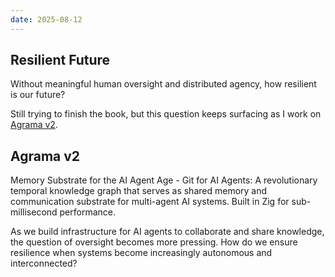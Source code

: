 ```yaml
---
date: 2025-08-12
---
```


## Resilient Future

Without meaningful human oversight and distributed agency, how resilient is our future?

Still trying to finish the book, but this question keeps surfacing as I work on [Agrama v2](https://github.com/nibzard/agrama-v2).

## Agrama v2

Memory Substrate for the AI Agent Age - Git for AI Agents: A revolutionary temporal knowledge graph that serves as shared memory and communication substrate for multi-agent AI systems. Built in Zig for sub-millisecond performance.

As we build infrastructure for AI agents to collaborate and share knowledge, the question of oversight becomes more pressing. How do we ensure resilience when systems become increasingly autonomous and interconnected?